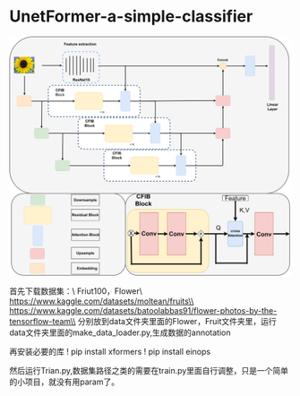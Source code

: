 # UnetFormer-a-simple-classifier


![UnetFormer](https://github.com/Lioely/UnetFormer-a-simple-classifier/blob/main/unetformer.png)


首先下载数据集：\\
Friut100，Flower\\
https://www.kaggle.com/datasets/moltean/fruits\\
https://www.kaggle.com/datasets/batoolabbas91/flower-photos-by-the-tensorflow-team\\
分别放到data文件夹里面的Flower，Fruit文件夹里，运行data文件夹里面的make_data_loader.py,生成数据的annotation

再安装必要的库
! pip install xformers
! pip install einops


然后运行Trian.py,数据集路径之类的需要在train.py里面自行调整，只是一个简单的小项目，就没有用param了。
